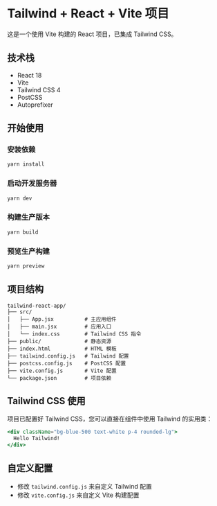 # Tailwind + React + Vite 项目

这是一个使用 Vite 构建的 React 项目，已集成 Tailwind CSS。

## 技术栈

- React 18
- Vite
- Tailwind CSS 4
- PostCSS
- Autoprefixer

## 开始使用

### 安装依赖

```bash
yarn install
```

### 启动开发服务器

```bash
yarn dev
```

### 构建生产版本

```bash
yarn build
```

### 预览生产构建

```bash
yarn preview
```

## 项目结构

```
tailwind-react-app/
├── src/
│   ├── App.jsx          # 主应用组件
│   ├── main.jsx         # 应用入口
│   └── index.css        # Tailwind CSS 指令
├── public/              # 静态资源
├── index.html           # HTML 模板
├── tailwind.config.js   # Tailwind 配置
├── postcss.config.js    # PostCSS 配置
├── vite.config.js       # Vite 配置
└── package.json         # 项目依赖
```

## Tailwind CSS 使用

项目已配置好 Tailwind CSS，您可以直接在组件中使用 Tailwind 的实用类：

```jsx
<div className="bg-blue-500 text-white p-4 rounded-lg">
  Hello Tailwind!
</div>
```

## 自定义配置

- 修改 `tailwind.config.js` 来自定义 Tailwind 配置
- 修改 `vite.config.js` 来自定义 Vite 构建配置
